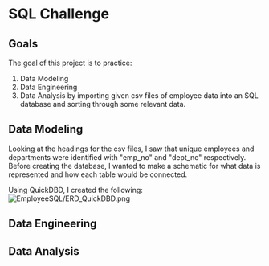 # SQL Challenge
## Goals
The goal of this project is to practice:
1. Data Modeling
2. Data Engineering
3. Data Analysis
by importing given csv files of employee data into an SQL database and sorting through some relevant data.

## Data Modeling
Looking at the headings for the csv files, I saw that unique employees and departments were identified with "emp_no" and "dept_no" respectively. Before creating the database, I wanted to make a schematic for what data is represented and how each table would be connected.

Using QuickDBD, I created the following:
![EmployeeSQL/ERD_QuickDBD.png](ERD_QuickDBD.png)

## Data Engineering

## Data Analysis